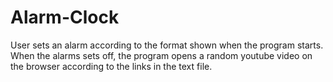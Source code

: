 # Alarm-Clock
User sets an alarm according to the format shown when the program starts. When the alarms sets off, the program opens a random youtube video on the browser according to the links in the text file.
